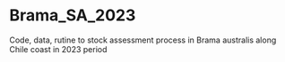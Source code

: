 # Brama_SA_2023
Code, data, rutine to stock assessment process in Brama australis along Chile coast in 2023 period
